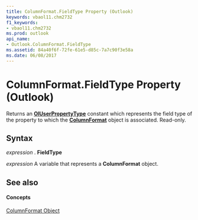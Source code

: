 ```yaml
---
title: ColumnFormat.FieldType Property (Outlook)
keywords: vbaol11.chm2732
f1_keywords:
- vbaol11.chm2732
ms.prod: outlook
api_name:
- Outlook.ColumnFormat.FieldType
ms.assetid: 84a40f6f-72fe-61e5-d85c-7a7c90f3e58a
ms.date: 06/08/2017
---
```



# ColumnFormat.FieldType Property (Outlook)

Returns an  **[OlUserPropertyType](oluserpropertytype-enumeration-outlook.md)** constant which represents the field type of the property to which the **[ColumnFormat](columnformat-object-outlook.md)** object is associated. Read-only.


## Syntax

 _expression_ . **FieldType**

 _expression_ A variable that represents a **ColumnFormat** object.


## See also


#### Concepts


[ColumnFormat Object](columnformat-object-outlook.md)

